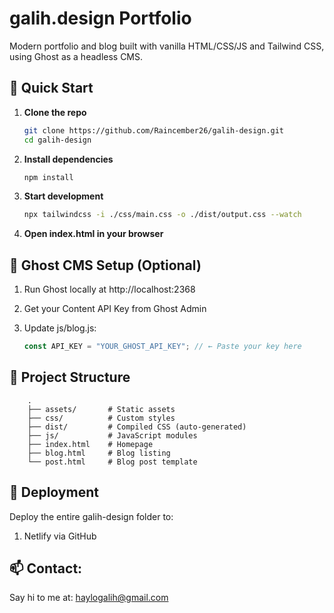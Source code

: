 # galih.design Portfolio

Modern portfolio and blog built with vanilla HTML/CSS/JS and Tailwind CSS, using Ghost as a headless CMS.

## 🚀 Quick Start

1. **Clone the repo**
    
    ```bash
   git clone https://github.com/Raincember26/galih-design.git
   cd galih-design

2. **Install dependencies**

    ```bash
    npm install

3. **Start development**

    ```bash
    npx tailwindcss -i ./css/main.css -o ./dist/output.css --watch
    
4. **Open index.html in your browser**

## 🔧 Ghost CMS Setup (Optional)

1. Run Ghost locally at http://localhost:2368
2. Get your Content API Key from Ghost Admin
3. Update js/blog.js:

    ```javascript
    const API_KEY = "YOUR_GHOST_API_KEY"; // ← Paste your key here

## 📂 Project Structure
        
        .
        ├── assets/       # Static assets
        ├── css/          # Custom styles
        ├── dist/         # Compiled CSS (auto-generated)
        ├── js/           # JavaScript modules
        ├── index.html    # Homepage
        ├── blog.html     # Blog listing
        └── post.html     # Blog post template


## 🔧 Deployment

Deploy the entire galih-design folder to:

1. Netlify via GitHub

## 📫 Contact: 
Say hi to me at: haylogalih@gmail.com
